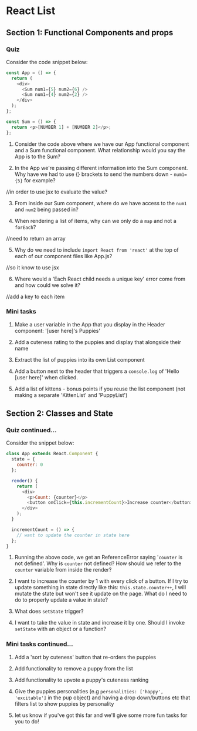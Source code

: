 # React List

## Section 1: Functional Components and props

### Quiz

Consider the code snippet below:

```js
const App = () => {
  return (
    <div>
      <Sum num1={5} num2={6} />
      <Sum num1={4} num2={2} />
    </div>
  );
};

const Sum = () => {
  return <p>[NUMBER 1] + [NUMBER 2]</p>;
};
```

1. Consider the code above where we have our App functional component and a Sum functional component. What relationship would you say the App is to the Sum?

2. In the App we're passing different information into the Sum component. Why have we had to use {} brackets to send the numbers down - `num1={5}` for example?

//in order to use jsx to evaluate the value?

3. From inside our Sum component, where do we have access to the `num1` and `num2` being passed in?

4) When rendering a list of items, why can we only do a `map` and not a `forEach`?

//need to return an array

5. Why do we need to include `import React from 'react'` at the top of each of our component files like App.js?

//so it know to use jsx

6. Where would a 'Each React child needs a unique key' error come from and how could we solve it?

//add a key to each item

### Mini tasks

1. Make a user variable in the App that you display in the Header component: '[user here]'s Puppies'

2. Add a cuteness rating to the puppies and display that alongside their name

3. Extract the list of puppies into its own List component

4. Add a button next to the header that triggers a `console.log` of 'Hello [user here]' when clicked.

5. Add a list of kittens - bonus points if you reuse the list component (not making a separate 'KittenList' and 'PuppyList')

## Section 2: Classes and State

### Quiz continued...

Consider the snippet below:

```js
class App extends React.Component {
  state = {
    counter: 0
  };

  render() {
    return (
      <div>
        <p>Count: {counter}</p>
        <button onClick={this.incrementCount}>Increase counter</button>
      </div>
    );
  }

  incrementCount = () => {
    // want to update the counter in state here
  };
}
```

1. Running the above code, we get an ReferenceError saying '`counter` is not defined'. Why is `counter` not defined? How should we refer to the `counter` variable from inside the render?

2. I want to increase the counter by 1 with every click of a button. If I try to update something in state directly like this: `this.state.counter++`, I will mutate the state but won't see it update on the page. What do I need to do to properly update a value in state?

3. What does `setState` trigger?

4. I want to take the value in state and increase it by one. Should I invoke `setState` with an object or a function?

### Mini tasks continued...

1. Add a 'sort by cuteness' button that re-orders the puppies

2. Add functionality to remove a puppy from the list

3. Add functionality to upvote a puppy's cuteness ranking

4. Give the puppies personalities (e.g `personalities: ['happy', 'excitable']` in the pup object) and having a drop
   down/buttons etc that filters list to show puppies by personality

5. let us know if you've got this far and we'll give some more fun tasks for you to do!
